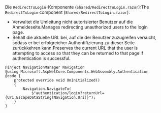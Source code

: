 <span data-ttu-id="f790f-101">Die `RedirectToLogin`-Komponente (`Shared/RedirectToLogin.razor`):</span><span class="sxs-lookup"><span data-stu-id="f790f-101">The `RedirectToLogin` component (`Shared/RedirectToLogin.razor`):</span></span>

* <span data-ttu-id="f790f-102">Verwaltet die Umleitung nicht autorisierter Benutzer auf die Anmeldeseite.</span><span class="sxs-lookup"><span data-stu-id="f790f-102">Manages redirecting unauthorized users to the login page.</span></span>
* <span data-ttu-id="f790f-103">Behält die aktuelle URL bei, auf die der Benutzer zuzugreifen versucht, sodass er bei erfolgreicher Authentifizierung zu dieser Seite zurückkehren kann.</span><span class="sxs-lookup"><span data-stu-id="f790f-103">Preserves the current URL that the user is attempting to access so that they can be returned to that page if authentication is successful.</span></span>

```razor
@inject NavigationManager Navigation
@using Microsoft.AspNetCore.Components.WebAssembly.Authentication
@code {
    protected override void OnInitialized()
    {
        Navigation.NavigateTo(
            $"authentication/login?returnUrl={Uri.EscapeDataString(Navigation.Uri)}");
    }
}
```
